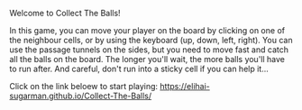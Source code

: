 Welcome to Collect The Balls!

In this game, you can move your player on the board by clicking on one of the neighbour cells, or by using the keyboard (up, down, left, right).
You can use the passage tunnels on the sides, but you need to move fast and catch all the balls on the board. The longer you'll wait, the more balls you'll have to run after.
And careful, don't run into a sticky cell if you can help it...

Click on the link beloew to start playing:
https://elihai-sugarman.github.io/Collect-The-Balls/
